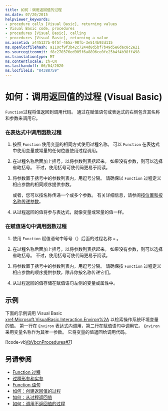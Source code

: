 ```yaml
---
title: 如何：调用返回值的过程
ms.date: 07/20/2015
helpviewer_keywords:
- procedure calls [Visual Basic], returning values
- Visual Basic code, procedures
- procedures [Visual Basic], calling
- procedures [Visual Basic], returning a value
ms.assetid: a445127b-0f5f-465a-98fb-3e514b93d115
ms.openlocfilehash: a110cf9f3b42c7244d8d5bf7b49d5e6dac8c2e21
ms.sourcegitcommit: f8c270376ed905f6a8896ce0fe25b4f4b38ff498
ms.translationtype: MT
ms.contentlocale: zh-CN
ms.lasthandoff: 06/04/2020
ms.locfileid: "84388759"
---
```

# <a name="how-to-call-a-procedure-that-returns-a-value-visual-basic"></a>如何：调用返回值的过程 (Visual Basic)
`Function`过程将值返回到调用代码。 通过在赋值语句或表达式的右侧包含其名称和参数来调用它。  
  
### <a name="to-call-a-function-procedure-within-an-expression"></a>在表达式中调用函数过程  
  
1. 按照 `Function` 使用变量的相同方式使用过程名称。 可以 `Function` 在表达式中使用变量或常量的任何位置使用过程调用。  
  
2. 在过程名称后面加上括号，以将参数列表括起来。 如果没有参数，则可以选择省略括号。 不过，使用括号可使代码更易于阅读。  
  
3. 将参数置于括号中的参数列表内，用逗号分隔。 请确保以 `Function` 过程定义相应参数的相同顺序提供参数。  
  
     或者，您可以按名称传递一个或多个参数。 有关详细信息，请参阅[按位置和按名称传递参数](./passing-arguments-by-position-and-by-name.md)。  
  
4. 从过程返回的值将参与表达式，就像变量或常量的值一样。  
  
### <a name="to-call-a-function-procedure-in-an-assignment-statement"></a>在赋值语句中调用函数过程  
  
1. 使用 `Function` 赋值语句中等号（）后面的过程名称 `=` 。  
  
2. 在过程名称后面加上括号，以将参数列表括起来。 如果没有参数，则可以选择省略括号。 不过，使用括号可使代码更易于阅读。  
  
3. 将参数置于括号中的参数列表内，用逗号分隔。 请确保按 `Function` 过程定义相应参数的顺序提供参数，除非你按名称传递它们。  
  
4. 从过程返回的值存储在赋值语句左侧的变量或属性中。  
  
## <a name="example"></a>示例  
 下面的示例调用 Visual Basic <xref:Microsoft.VisualBasic.Interaction.Environ%2A> 以检索操作系统环境变量的值。 第一行在 `Environ` 表达式内调用，第二行在赋值语句中调用它。 `Environ`采用变量名称作为其唯一参数。 它将变量的值返回给调用代码。  
  
 [!code-vb[VbVbcnProcedures#7](~/samples/snippets/visualbasic/VS_Snippets_VBCSharp/VbVbcnProcedures/VB/Class1.vb#7)]  
  
## <a name="see-also"></a>另请参阅

- [Function 过程](./function-procedures.md)
- [过程形参和实参](./procedure-parameters-and-arguments.md)
- [Function 语句](../../../language-reference/statements/function-statement.md)
- [如何：创建返回值的过程](./how-to-create-a-procedure-that-returns-a-value.md)
- [如何：从过程返回值](./how-to-return-a-value-from-a-procedure.md)
- [如何：调用不返回值的过程](./how-to-call-a-procedure-that-does-not-return-a-value.md)
